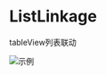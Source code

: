 # ListLinkage
tableView列表联动

![示例](https://github.com/Eenie-Meenie/ListLinkage/blob/master/demo.gif)

